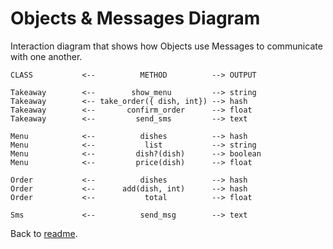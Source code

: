 # Objects & Messages Diagram

Interaction diagram that shows how Objects use Messages to communicate with one another.
```
CLASS           <--          METHOD          --> OUTPUT

Takeaway        <--        show_menu         --> string
Takeaway        <-- take_order({ dish, int}) --> hash
Takeaway        <--       confirm_order      --> float
Takeaway        <--         send_sms         --> text

Menu            <--          dishes          --> hash
Menu            <--           list           --> string
Menu            <--         dish?(dish)      --> boolean
Menu            <--         price(dish)      --> float

Order           <--          dishes          --> hash
Order           <--      add(dish, int)      --> hash
Order           <--           total          --> float

Sms             <--          send_msg        --> text
```
Back to [readme](README.md).
